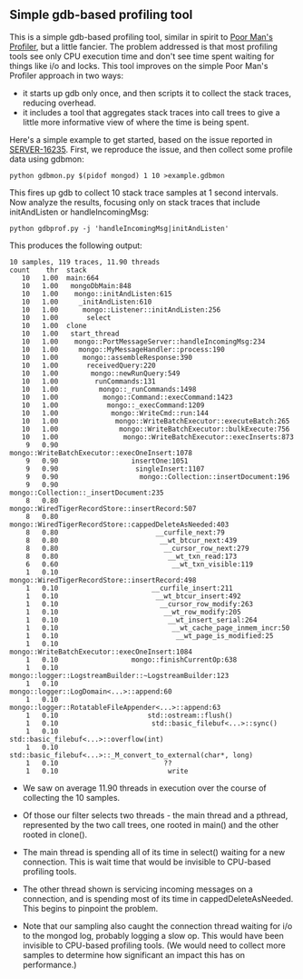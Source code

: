 ## Simple gdb-based profiling tool

This is a simple gdb-based profiling tool, similar in spirit to [Poor
Man's Profiler](http://poormansprofiler.org/), but a little
fancier. The problem addressed is that most profiling tools see only
CPU execution time and don't see time spent waiting for things like
i/o and locks. This tool improves on the simple Poor Man's Profiler
approach in two ways:

* it starts up gdb only once, and then scripts it to collect the stack
  traces, reducing overhead.
* it includes a tool that aggregates stack traces into call trees to
  give a little more informative view of where the time is being
  spent.

Here's a simple example to get started, based on the issue reported in
[SERVER-16235](https://jira.mongodb.org/browse/SERVER-16235). First,
we reproduce the issue, and then collect some profile data using
gdbmon:

    python gdbmon.py $(pidof mongod) 1 10 >example.gdbmon

This fires up gdb to collect 10 stack trace samples at 1 second
intervals. Now analyze the results, focusing only on stack traces that
include initAndListen or handleIncomingMsg:

    python gdbprof.py -j 'handleIncomingMsg|initAndListen'

This produces the following output:

    10 samples, 119 traces, 11.90 threads
    count    thr  stack
       10   1.00  main:664
       10   1.00   mongoDbMain:848
       10   1.00    mongo::initAndListen:615
       10   1.00     _initAndListen:610
       10   1.00      mongo::Listener::initAndListen:256
       10   1.00       select
       10   1.00  clone
       10   1.00   start_thread
       10   1.00    mongo::PortMessageServer::handleIncomingMsg:234
       10   1.00     mongo::MyMessageHandler::process:190
       10   1.00      mongo::assembleResponse:390
       10   1.00       receivedQuery:220
       10   1.00        mongo::newRunQuery:549
       10   1.00         runCommands:131
       10   1.00          mongo::_runCommands:1498
       10   1.00           mongo::Command::execCommand:1423
       10   1.00            mongo::_execCommand:1209
       10   1.00             mongo::WriteCmd::run:144
       10   1.00              mongo::WriteBatchExecutor::executeBatch:265
       10   1.00               mongo::WriteBatchExecutor::bulkExecute:756
       10   1.00                mongo::WriteBatchExecutor::execInserts:873
        9   0.90                 mongo::WriteBatchExecutor::execOneInsert:1078
        9   0.90                  insertOne:1051
        9   0.90                   singleInsert:1107
        9   0.90                    mongo::Collection::insertDocument:196
        9   0.90                     mongo::Collection::_insertDocument:235
        8   0.80                      mongo::WiredTigerRecordStore::insertRecord:507
        8   0.80                       mongo::WiredTigerRecordStore::cappedDeleteAsNeeded:403
        8   0.80                        __curfile_next:79
        8   0.80                         __wt_btcur_next:439
        8   0.80                          __cursor_row_next:279
        8   0.80                           __wt_txn_read:173
        6   0.60                            __wt_txn_visible:119
        1   0.10                      mongo::WiredTigerRecordStore::insertRecord:498
        1   0.10                       __curfile_insert:211
        1   0.10                        __wt_btcur_insert:492
        1   0.10                         __cursor_row_modify:263
        1   0.10                          __wt_row_modify:205
        1   0.10                           __wt_insert_serial:264
        1   0.10                            __wt_cache_page_inmem_incr:50
        1   0.10                             __wt_page_is_modified:25
        1   0.10                 mongo::WriteBatchExecutor::execOneInsert:1084
        1   0.10                  mongo::finishCurrentOp:638
        1   0.10                   mongo::logger::LogstreamBuilder::~LogstreamBuilder:123
        1   0.10                    mongo::logger::LogDomain<...>::append:60
        1   0.10                     mongo::logger::RotatableFileAppender<...>::append:63
        1   0.10                      std::ostream::flush()
        1   0.10                       std::basic_filebuf<...>::sync()
        1   0.10                        std::basic_filebuf<...>::overflow(int)
        1   0.10                         std::basic_filebuf<...>::_M_convert_to_external(char*, long)
        1   0.10                          ??
        1   0.10                           write
    
* We saw on average 11.90 threads in execution over the course of
  collecting the 10 samples.

* Of those our filter selects two threads - the main thread and a
  pthread, represented by the two call trees, one rooted in main() and
  the other rooted in clone().

* The main thread is spending all of its time in select() waiting for
  a new connection. This is wait time that would be invisible to
  CPU-based profiling tools.

* The other thread shown is servicing incoming messages on a
  connection, and is spending most of its time in
  cappedDeleteAsNeeded. This begins to pinpoint the problem.

* Note that our sampling also caught the connection thread waiting for
  i/o to the mongod log, probably logging a slow op. This would have
  been invisible to CPU-based profiling tools. (We would need to
  collect more samples to determine how significant an impact this has
  on performance.)


